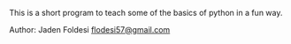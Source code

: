 This is a short program to teach some of the basics of python in a fun way.

Author:
Jaden Foldesi <flodesi57@gmail.com>
